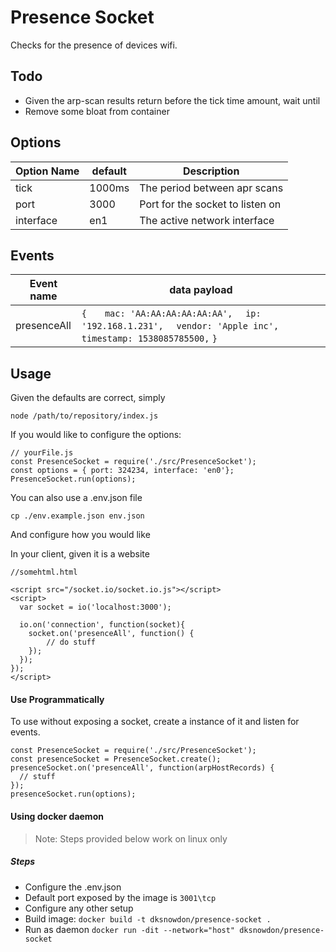 # Presence Socket

Checks for the presence of devices wifi.


## Todo
- Given the arp-scan results return before the tick time amount, wait until
- Remove some bloat from container

## Options

| Option Name | default | Description                      |
|-------------|---------|----------------------------------|
| tick        | 1000ms  | The period between apr scans     |
| port        | 3000    | Port for the socket to listen on |
| interface   | en1     | The active network interface     |


## Events
| Event name  | data payload                                                                                                               |
|-------------|-------------------------------------------------------------------------------------------------------------------------|
| presenceAll | `{` `   mac: 'AA:AA:AA:AA:AA:AA',` `  ip: '192.168.1.231',` `  vendor: 'Apple inc',` `  timestamp: 1538085785500, ` `}` |


## Usage

Given the defaults are correct, simply

```
node /path/to/repository/index.js
```

If you would like to configure the options:

```
// yourFile.js
const PresenceSocket = require('./src/PresenceSocket');
const options = { port: 324234, interface: 'en0'};
PresenceSocket.run(options);
```

You can also use a .env.json file

```cp ./env.example.json env.json```

And configure how you would like

In your client, given it is a website

```
//somehtml.html

<script src="/socket.io/socket.io.js"></script>
<script>
  var socket = io('localhost:3000');

  io.on('connection', function(socket){
  	socket.on('presenceAll', function() {
  		// do stuff
  	});
  });
});
</script>
```

#### Use Programmatically
To use without exposing a socket, create a instance of it and listen for events.

```
const PresenceSocket = require('./src/PresenceSocket');
const presenceSocket = PresenceSocket.create();
presenceSocket.on('presenceAll', function(arpHostRecords) {
  // stuff
});
presenceSocket.run(options);
```

#### Using docker daemon

> Note: 
> Steps provided below work on linux only

##### Steps

- Configure the .env.json 
- Default port exposed by the image is `3001\tcp`
- Configure any other setup
- Build image: `docker build -t dksnowdon/presence-socket .`
- Run as daemon `docker run -dit --network="host" dksnowdon/presence-socket`